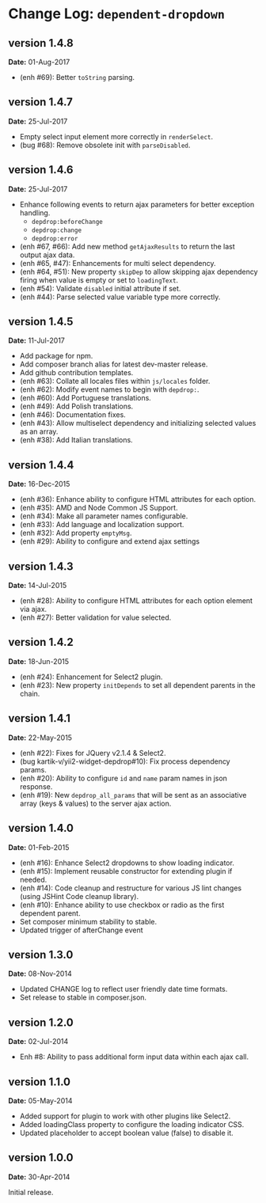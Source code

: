 Change Log: `dependent-dropdown`
================================

## version 1.4.8

**Date:** 01-Aug-2017

- (enh #69): Better `toString` parsing.

## version 1.4.7

**Date:** 25-Jul-2017

- Empty select input element more correctly in `renderSelect`.
- (bug #68): Remove obsolete init with `parseDisabled`.

## version 1.4.6

**Date:** 25-Jul-2017

- Enhance following events  to return ajax parameters for better exception handling.
  - `depdrop:beforeChange`
  - `depdrop:change`
  - `depdrop:error`
- (enh #67, #66): Add new method `getAjaxResults` to return the last output ajax data.
- (enh #65, #47): Enhancements for multi select dependency.
- (enh #64, #51): New property `skipDep` to allow skipping ajax dependency firing when value is empty or set to `loadingText`.
- (enh #54): Validate `disabled` initial attribute if set.
- (enh #44): Parse selected value variable type more correctly.

## version 1.4.5

**Date:** 11-Jul-2017

- Add package for npm.
- Add composer branch alias for latest dev-master release.
- Add github contribution templates. 
- (enh #63): Collate all locales files within `js/locales` folder.
- (enh #62): Modify event names to begin with `depdrop:`.
- (enh #60): Add Portuguese translations.
- (enh #49): Add Polish translations.
- (enh #46): Documentation fixes.
- (enh #43): Allow multiselect dependency and initializing selected values as an array.
- (enh #38): Add Italian translations.

## version 1.4.4

**Date:** 16-Dec-2015

- (enh #36): Enhance ability to configure HTML attributes for each option.
- (enh #35): AMD and Node Common JS Support.
- (enh #34): Make all parameter names configurable.
- (enh #33): Add language and localization support.
- (enh #32): Add property `emptyMsg`.
- (enh #29): Ability to configure and extend ajax settings

## version 1.4.3

**Date:** 14-Jul-2015

- (enh #28): Ability to configure HTML attributes for each option element via ajax.
- (enh #27): Better validation for value selected.

## version 1.4.2

**Date:** 18-Jun-2015

- (enh #24): Enhancement for Select2 plugin.
- (enh #23): New property `initDepends` to set all dependent parents in the chain.

## version 1.4.1

**Date:** 22-May-2015

- (enh #22): Fixes for JQuery v2.1.4 & Select2.
- (bug kartik-v/yii2-widget-depdrop#10): Fix process dependency params.
- (enh #20): Ability to configure `id` and `name` param names in json response.
- (enh #19): New `depdrop_all_params` that will be sent as an associative array (keys & values) to the server ajax action.

## version 1.4.0

**Date:** 01-Feb-2015

- (enh #16): Enhance Select2 dropdowns to show loading indicator.
- (enh #15): Implement reusable constructor for extending plugin if needed.
- (enh #14): Code cleanup and restructure for various JS lint changes (using JSHint Code cleanup library).
- (enh #10): Enhance ability to use checkbox or radio as the first dependent parent.
- Set composer minimum stability to stable.
- Updated trigger of afterChange event

## version 1.3.0

**Date:** 08-Nov-2014

- Updated CHANGE log to reflect user friendly date time formats.
- Set release to stable in composer.json.

## version 1.2.0

**Date:** 02-Jul-2014

- Enh #8: Ability to pass additional form input data within each ajax call.

## version 1.1.0

**Date:** 05-May-2014

- Added support for plugin to work with other plugins like Select2.
- Added loadingClass property to configure the loading indicator CSS.
- Updated placeholder to accept boolean value (false) to disable it.

## version 1.0.0

**Date:** 30-Apr-2014

Initial release.
